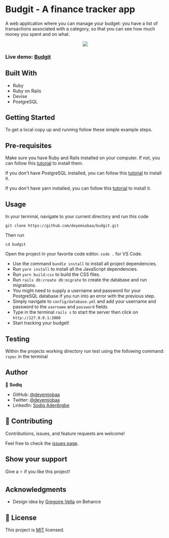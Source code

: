 # Budgit - A finance tracker app

A web application where you can manage your budget: you have a list of transactions associated with a category, so that you can see how much money you spent and on what.

<p align="center">
  <img src="https://user-images.githubusercontent.com/55185309/184538784-41eb91d2-6b37-47e5-bd8c-256516653aab.png" />
</p>


### Live demo: [Budgit](https://stark-everglades-12691.herokuapp.com/)

## Built With

- Ruby
- Ruby on Rails
- Devise
- PostgreSQL

## Getting Started

To get a local copy up and running follow these simple example steps.


## Pre-requisites
Make sure you have Ruby and Rails installed on your computer. If not, you can follow this [tutorial](https://guides.rubyonrails.org/getting_started.html#creating-a-new-rails-project) to install them.

If you don't have PostgreSQL installed, you can follow this [tutorial](https://www.postgresql.org/download/) to install it.

If you don't have yarn installed, you can follow this [tutorial](https://classic.yarnpkg.com/en/docs/install/#debian-stable) to install it.
  
## Usage
In your terminal, navigate to your current directory and run this code

`git clone https://github.com/deyemiobaa/budgit.git`

Then run

`cd budgit`

Open the project in your favorite code editor. `code .` for VS Code.

  - Use the command `bundle install` to install all project dependencies.
  - Run `yarn install` to install all the JavaScript dependencies.
  - Run `yarn build:css` to build the CSS files.
  - Run `rails db:create db:migrate` to create the database and run migrations.
  - You might need to supply a username and password for your PostgreSQL database if you run into an error with the previous step.
  - Simply navigate to `config/database.yml` and add your username and password to the `username` and `password` fields.
  - Type in the terminal `rails s` to start the server then click on `http://127.0.0.1:3000`
  - Start tracking your budget!
  

## Testing

Within the projects working directory run test using the following command:
 `rspec` in the terminal


## Author

👤 **Sodiq**

- GitHub: [@deyemiobaa](https://github.com/deyemiobaa)
- Twitter: [@deyemiobaa](https://twitter.com/deyemiobaa)
- LinkedIn: [Sodiq Aderibigbe](https://linkedin.com/in/sodiqa)

## 🤝 Contributing

Contributions, issues, and feature requests are welcome!

Feel free to check the [issues page](https://github.com/deyemiobaa/budgit/issues).


## Show your support

Give a ⭐️ if you like this project!


## Acknowledgments

- Design idea by [Gregoire Vella](https://www.behance.net/gallery/19759151/Snapscan-iOs-design-and-branding) on Behance


## 📝 License

This project is [MIT](LICENSE) licensed.
